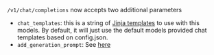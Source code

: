 `/v1/chat/completions` now accepts two additional parameters

- `chat_templates`: this is a string of [Jinja templates](https://huggingface.co/docs/transformers/main/chat_templating#templates-for-chat-models)
                     to use with this models. By default, it will just use the default models provided chat templates based on config.json.
- `add_generation_prompt`: See [here](https://huggingface.co/docs/transformers/main/chat_templating#how-do-i-use-chat-templates)
